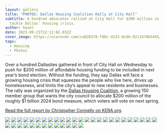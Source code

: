 ```yaml
---
layout: gallery
title: "PHOTOS: Dallas Housing Coalition Rally at City Hall"
subtitle: A hundred advocates rallied at City Hall for $200 million in bonds to
  tackle Dallas’ housing crisis.
author: hexel
date: 2023-09-21T12:12:02.832Z
cover_image: https://ucarecdn.com/ca028378-fd8c-4123-8c0b-8211970b5445/
tags:
  - Housing
  - Photos
---
```

Over a hundred Dallasites gathered in front of City Hall on Wednesday to push for $200 million of affordable housing funding to be included in next year’s bond election. Without the funding, they say Dallas will face a growing housing crisis that squeezes the people who live here, drives up homelessness, and limits the city’s appeal to new residents and businesses. The rally was organized by the [Dallas Housing Coalition](https://www.dallashousingcoalition.com/), a growing 150 member group that wants the city council to allocate $200 million of the roughly $1 billion 2024 bond measure, which voters will vote on next spring.

[Read the full report by Christopher Connelly on KERA.org](https://www.keranews.org/texas-news/2023-09-20/at-city-hall-advocates-rally-for-200-million-in-bonds-to-tackle-dallas-housing-crisis).

![](https://ucarecdn.com/ead8bae7-e5c6-4012-b1d7-eef2794903e4/IMG_0363.jpg)
![](https://ucarecdn.com/11e5d45a-6f0b-4cca-830b-491d5bd7679c/IMG_0380.jpg)
![](https://ucarecdn.com/fb962455-7f27-4bf1-b456-8e282b0ac0a5/IMG_0286.jpg)
![](https://ucarecdn.com/86c1f42e-40c9-46b5-820b-100dc8f4ea09/IMG_0323.jpg)
![](https://ucarecdn.com/17a485ab-4376-4715-9b6e-a7b7b091daf3/IMG_0275.jpg)
![](https://ucarecdn.com/78fc95ea-dbb8-4c14-b6c6-7fa6b8a98f0a/IMG_0124.jpg)
![](https://ucarecdn.com/facdbf58-9427-4d66-aeef-ad46398966e5/IMG_0092.jpg)
![](https://ucarecdn.com/6a4d5c5a-2703-45d4-b62f-3315f32dfca7/IMG_0078.jpg)
![](https://ucarecdn.com/999bfb20-c6cb-4a91-badc-946c067bcfbe/IMG_0047.jpg)
![](https://ucarecdn.com/19a51239-42ca-4fa5-8856-8e93826554f8/IMG_0219.jpg)
![](https://ucarecdn.com/d2c373ba-7645-4223-916c-74e4e6029bb2/IMG_0176.jpg)
![](https://ucarecdn.com/7ce4a4af-c253-41e0-806b-8092a656634e/IMG_0172.jpg)
![](https://ucarecdn.com/7bf9e767-4c3d-4a5e-b91c-465a87d0a462/IMG_0197.jpg)
![](https://ucarecdn.com/6035f274-c310-4865-a84d-08f392aa404a/IMG_0200.jpg)
![](https://ucarecdn.com/d48f4ad0-d6a5-430b-bbd0-6a2062d7ec9f/IMG_0230.jpg)
![](https://ucarecdn.com/79042a2f-b47f-4c3b-adea-b99437d7459d/IMG_0338.jpg)
![](https://ucarecdn.com/7d4df160-1085-499e-a65a-f3d4c428a300/IMG_0300.jpg)
![](https://ucarecdn.com/72026c0f-25e0-4991-91e1-e0d626ded42b/IMG_0293.jpg)
![](https://ucarecdn.com/64a49b58-2136-495b-82bd-cac0fad4cd40/IMG_0106.jpg)
![](https://ucarecdn.com/79db3b95-6cc5-47b5-bec7-777197df04d6/IMG_0019.jpg)
![](https://ucarecdn.com/e40bf624-a2b0-4493-b276-a510d50425c5/IMG_0015.jpg)
![](https://ucarecdn.com/d1727deb-3dd0-4897-9da8-60d3320b017c/IMG_0058.jpg)
![](https://ucarecdn.com/39cfb88b-fd3e-4676-b6db-d988253b43d3/IMG_0026.jpg)
![](https://ucarecdn.com/38abf17d-7e50-4d9f-a5d3-b4c0792e86d0/IMG_0050.jpg)
![](https://ucarecdn.com/ca028378-fd8c-4123-8c0b-8211970b5445/IMG_0338.jpg)
![](https://ucarecdn.com/aa6b42ef-e150-4883-adce-77a6fa39b9dd/IMG_0459.jpg)
![](https://ucarecdn.com/194d1d35-7fa8-4cd5-b11b-4a4e067d9a89/IMG_9985.jpg)
![](https://ucarecdn.com/4af91ecd-3914-4fd0-89f4-62f558f7b253/IMG_9959.jpg)
![](https://ucarecdn.com/4495aa9c-99db-4b33-a97c-b05c3fd92828/IMG_9969.jpg)
![](https://ucarecdn.com/d48f7e71-febd-494d-a07e-33fa9b22ac25/IMG_0479.jpg)
![](https://ucarecdn.com/0db2dbe9-05f3-4eda-845c-25acb21640c7/IMG_0470.jpg)
![](https://ucarecdn.com/588bb9e7-6620-4926-874a-7ef32ac2493f/IMG_0422.jpg)
![](https://ucarecdn.com/534687f8-241b-4588-a3d6-12e2a5b223ab/IMG_9902.jpg)
![](https://ucarecdn.com/b88018f5-754e-4b5b-9754-fba5aa1ad073/IMG_9966.jpg)
![](https://ucarecdn.com/4f1670c0-3f35-48ea-a39c-90b9d577abd8/IMG_9920.jpg)
![](https://ucarecdn.com/3a480a1e-b8f4-432c-a629-9d901d014b61/IMG_0215.jpg)
![](https://ucarecdn.com/3cb41822-eecd-4590-8a30-62b63d2569d3/IMG_0487.jpg)
![](https://ucarecdn.com/3f045565-4b09-4fe3-90fd-7e7240fb55da/IMG_0389.jpg)